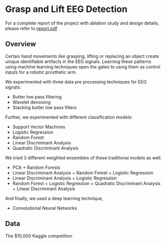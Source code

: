 # Grasp and Lift EEG Detection

For a complete report of the project with ablation study and design details, please refer to [report.pdf](https://github.com/williamcfrancis/Grasp-and-Lift-EEG-Detection-using-ML-algorithms/blob/main/Report.pdf)

## Overview
Certain hand movements like grasping, lifting or replacing an object create unique identifiable artifacts in the EEG signals. Learning these patterns using machine learning techniques open the gates to using them as control inputs for a robotic prosthetic arm. 

We experimented with three data pre processing techniques for EEG signals: 
* Butter low pass filtering
* Wavelet denoising
* Stacking butter low pass filters 

Further, we experimented with different classification models: 

* Support Vector Machines 
* Logistic Regression
* Random Forest
* Linear Discriminant Analysis
* Quadratic Discriminant Analysis

We tried 3 different weighted ensembles of these traditional models as well.

* PCA + Random Forests
* Linear Discriminant Analysis + Random Forest + Logistic Regression
* Linear Discriminant Analysis + Logistic Regression
* Random Forest + Logistic Regression + Quadratic Discriminant Analysis + Linear Discriminant Analysis

And finally, we used a deep learning technique,

* Convolutional Neural Networks

## Data
The  $10,000 Kaggle competition 
